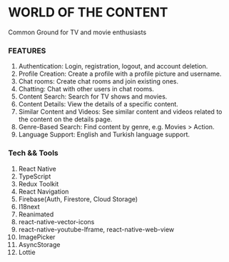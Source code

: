 
# WORLD OF THE CONTENT

Common Ground for TV and movie enthusiasts



### FEATURES
1. Authentication: Login, registration, logout, and account deletion.
2. Profile Creation: Create a profile with a profile picture and username.
3. Chat rooms: Create chat rooms and join existing ones.
4. Chatting: Chat with other users in chat rooms.
5. Content Search: Search for TV shows and movies.
6. Content Details: View the details of a specific content.
7. Similar Content and Videos: See similar content and videos related to the content on the details page.
8. Genre-Based Search: Find content by genre, e.g. Movies > Action.
9. Language Support: English and Turkish language support.


### Tech && Tools
1. React Native
2. TypeScript
3. Redux Toolkit
4. React Navigation
5. Firebase(Auth, Firestore, Cloud Storage)
6. I18next
7. Reanimated
8. react-native-vector-icons
9. react-native-youtube-Iframe, react-native-web-view
10. ImagePicker
11. AsyncStorage
12. Lottie
  




